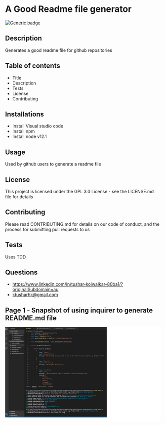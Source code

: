 
  
  # A Good Readme file generator
  [![Generic badge](https://img.shields.io/badge/GoodReadme-Generator-green.svg)](https://github.com/tushark-bootcamp/a9-good-readme-generator)
  
  ## Description
  Generates a good readme file for github repositories
  
  ## Table of contents
  * Title
  * Description
  * Tests
  * License
  * Contributing

  ## Installations
  * Install Visual studio code
  * Install npm
  * Install node v12.1

  ## Usage
  Used by github users to generate a readme file

  ## License
  This project is licensed under the GPL 3.0 License - see the LICENSE.md file for details

  ## Contributing
  Please read CONTRIBUTING.md for details on our code of conduct, and the process for submitting pull requests to us

  ## Tests
  Uses TDD

  ## Questions
  * https://www.linkedin.com/in/tushar-kolwalkar-80ba1/?originalSubdomain=au
  * ktusharhk@gmail.com
  
  ## Page 1 - Snapshot of using inquirer to generate README.md file
![image](https://github.com/tushark-bootcamp/a9-good-readme-generator/blob/master/good-readme-shapshot1.png)